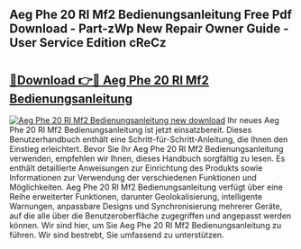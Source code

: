 ## Aeg Phe 20 Rl Mf2 Bedienungsanleitung Free Pdf Download - Part-zWp New Repair Owner Guide - User Service Edition cReCz

# <h2><a href="http://df3n1q.blite.top/?on=Aeg+Phe+20+Rl+Mf2+Bedienungsanleitung">🔗Download 👉🔴 Aeg Phe 20 Rl Mf2 Bedienungsanleitung</a></h2>

[![Aeg Phe 20 Rl Mf2 Bedienungsanleitung new download](https://i.imgur.com/lujVjoI.png)](http://df3n1q.blite.top/?on=Aeg+Phe+20+Rl+Mf2+Bedienungsanleitung)
Ihr neues Aeg Phe 20 Rl Mf2 Bedienungsanleitung ist jetzt einsatzbereit. Dieses Benutzerhandbuch enthält eine Schritt-für-Schritt-Anleitung, die Ihnen den Einstieg erleichtert. Bevor Sie Ihr Aeg Phe 20 Rl Mf2 Bedienungsanleitung verwenden, empfehlen wir Ihnen, dieses Handbuch sorgfältig zu lesen. Es enthält detaillierte Anweisungen zur Einrichtung des Produkts sowie Informationen zur Verwendung der verschiedenen Funktionen und Möglichkeiten. Aeg Phe 20 Rl Mf2 Bedienungsanleitung verfügt über eine Reihe erweiterter Funktionen, darunter Geolokalisierung, intelligente Warnungen, anpassbare Designs und Synchronisierung mehrerer Geräte, auf die alle über die Benutzeroberfläche zugegriffen und angepasst werden können. Wir sind hier, um Sie Aeg Phe 20 Rl Mf2 Bedienungsanleitung zu führen. Wir sind bestrebt, Sie umfassend zu unterstützen.
